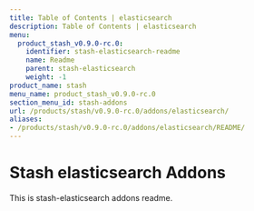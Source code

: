 ```yaml
---
title: Table of Contents | elasticsearch
description: Table of Contents | elasticsearch
menu:
  product_stash_v0.9.0-rc.0:
    identifier: stash-elasticsearch-readme
    name: Readme
    parent: stash-elasticsearch
    weight: -1
product_name: stash
menu_name: product_stash_v0.9.0-rc.0
section_menu_id: stash-addons
url: /products/stash/v0.9.0-rc.0/addons/elasticsearch/
aliases:
- /products/stash/v0.9.0-rc.0/addons/elasticsearch/README/
---
```


# Stash elasticsearch Addons

This is stash-elasticsearch addons readme.
